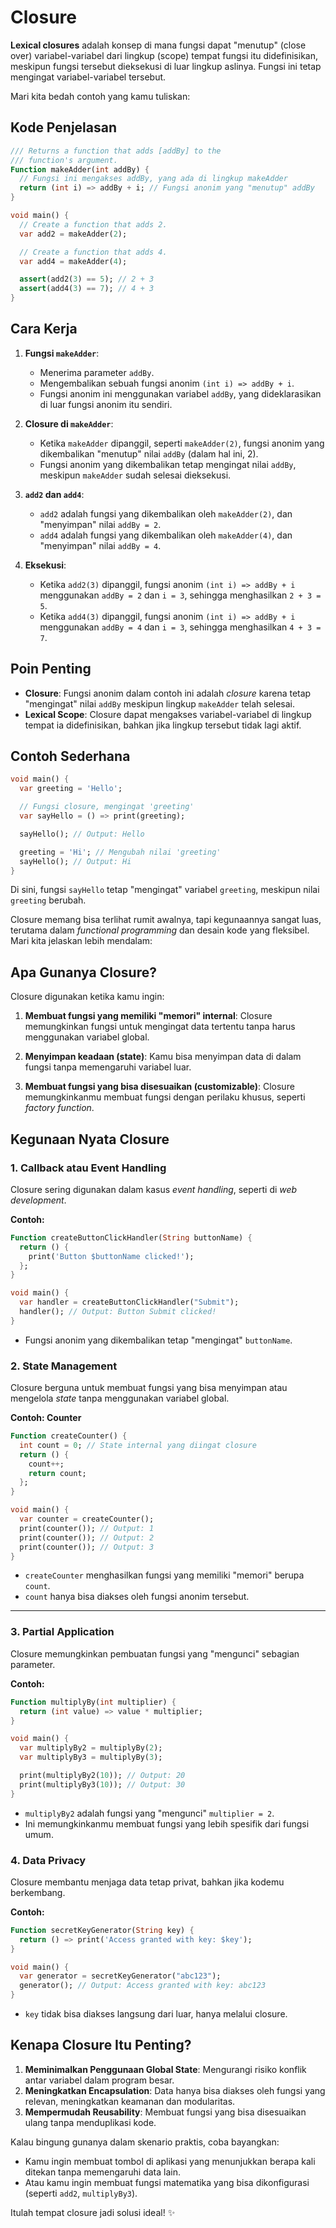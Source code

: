 # Closure

**Lexical closures** adalah konsep di mana fungsi dapat "menutup" (close over) variabel-variabel dari lingkup (scope) tempat fungsi itu didefinisikan, meskipun fungsi tersebut dieksekusi di luar lingkup aslinya. Fungsi ini tetap mengingat variabel-variabel tersebut.

Mari kita bedah contoh yang kamu tuliskan:

## Kode Penjelasan

```dart
/// Returns a function that adds [addBy] to the
/// function's argument.
Function makeAdder(int addBy) {
  // Fungsi ini mengakses addBy, yang ada di lingkup makeAdder
  return (int i) => addBy + i; // Fungsi anonim yang "menutup" addBy
}

void main() {
  // Create a function that adds 2.
  var add2 = makeAdder(2);

  // Create a function that adds 4.
  var add4 = makeAdder(4);

  assert(add2(3) == 5); // 2 + 3
  assert(add4(3) == 7); // 4 + 3
}
```

## Cara Kerja

1. **Fungsi `makeAdder`**:

    - Menerima parameter `addBy`.
    - Mengembalikan sebuah fungsi anonim `(int i) => addBy + i`.
    - Fungsi anonim ini menggunakan variabel `addBy`, yang dideklarasikan di luar fungsi anonim itu sendiri.

2. **Closure di `makeAdder`**:

    - Ketika `makeAdder` dipanggil, seperti `makeAdder(2)`, fungsi anonim yang dikembalikan "menutup" nilai `addBy` (dalam hal ini, 2).
    - Fungsi anonim yang dikembalikan tetap mengingat nilai `addBy`, meskipun `makeAdder` sudah selesai dieksekusi.

3. **`add2` dan `add4`**:

    - `add2` adalah fungsi yang dikembalikan oleh `makeAdder(2)`, dan "menyimpan" nilai `addBy = 2`.
    - `add4` adalah fungsi yang dikembalikan oleh `makeAdder(4)`, dan "menyimpan" nilai `addBy = 4`.

4. **Eksekusi**:
    - Ketika `add2(3)` dipanggil, fungsi anonim `(int i) => addBy + i` menggunakan `addBy = 2` dan `i = 3`, sehingga menghasilkan `2 + 3 = 5`.
    - Ketika `add4(3)` dipanggil, fungsi anonim `(int i) => addBy + i` menggunakan `addBy = 4` dan `i = 3`, sehingga menghasilkan `4 + 3 = 7`.

## Poin Penting

-   **Closure**: Fungsi anonim dalam contoh ini adalah _closure_ karena tetap "mengingat" nilai `addBy` meskipun lingkup `makeAdder` telah selesai.
-   **Lexical Scope**: Closure dapat mengakses variabel-variabel di lingkup tempat ia didefinisikan, bahkan jika lingkup tersebut tidak lagi aktif.

## Contoh Sederhana

```dart
void main() {
  var greeting = 'Hello';

  // Fungsi closure, mengingat 'greeting'
  var sayHello = () => print(greeting);

  sayHello(); // Output: Hello

  greeting = 'Hi'; // Mengubah nilai 'greeting'
  sayHello(); // Output: Hi
}
```

Di sini, fungsi `sayHello` tetap "mengingat" variabel `greeting`, meskipun nilai `greeting` berubah.

Closure memang bisa terlihat rumit awalnya, tapi kegunaannya sangat luas, terutama dalam _functional programming_ dan desain kode yang fleksibel. Mari kita jelaskan lebih mendalam:

## Apa Gunanya Closure?

Closure digunakan ketika kamu ingin:

1. **Membuat fungsi yang memiliki "memori" internal**:
   Closure memungkinkan fungsi untuk mengingat data tertentu tanpa harus menggunakan variabel global.
2. **Menyimpan keadaan (state)**:
   Kamu bisa menyimpan data di dalam fungsi tanpa memengaruhi variabel luar.

3. **Membuat fungsi yang bisa disesuaikan (customizable)**:
   Closure memungkinkanmu membuat fungsi dengan perilaku khusus, seperti _factory function_.

## Kegunaan Nyata Closure

### 1. Callback atau Event Handling

Closure sering digunakan dalam kasus _event handling_, seperti di _web development_.

**Contoh:**

```dart
Function createButtonClickHandler(String buttonName) {
  return () {
    print('Button $buttonName clicked!');
  };
}

void main() {
  var handler = createButtonClickHandler("Submit");
  handler(); // Output: Button Submit clicked!
}
```

-   Fungsi anonim yang dikembalikan tetap "mengingat" `buttonName`.

### 2. State Management

Closure berguna untuk membuat fungsi yang bisa menyimpan atau mengelola _state_ tanpa menggunakan variabel global.

**Contoh: Counter**

```dart
Function createCounter() {
  int count = 0; // State internal yang diingat closure
  return () {
    count++;
    return count;
  };
}

void main() {
  var counter = createCounter();
  print(counter()); // Output: 1
  print(counter()); // Output: 2
  print(counter()); // Output: 3
}
```

-   `createCounter` menghasilkan fungsi yang memiliki "memori" berupa `count`.
-   `count` hanya bisa diakses oleh fungsi anonim tersebut.

---

### 3. Partial Application

Closure memungkinkan pembuatan fungsi yang "mengunci" sebagian parameter.

**Contoh:**

```dart
Function multiplyBy(int multiplier) {
  return (int value) => value * multiplier;
}

void main() {
  var multiplyBy2 = multiplyBy(2);
  var multiplyBy3 = multiplyBy(3);

  print(multiplyBy2(10)); // Output: 20
  print(multiplyBy3(10)); // Output: 30
}
```

-   `multiplyBy2` adalah fungsi yang "mengunci" `multiplier = 2`.
-   Ini memungkinkanmu membuat fungsi yang lebih spesifik dari fungsi umum.

### 4. Data Privacy

Closure membantu menjaga data tetap privat, bahkan jika kodemu berkembang.

**Contoh:**

```dart
Function secretKeyGenerator(String key) {
  return () => print('Access granted with key: $key');
}

void main() {
  var generator = secretKeyGenerator("abc123");
  generator(); // Output: Access granted with key: abc123
}
```

-   `key` tidak bisa diakses langsung dari luar, hanya melalui closure.

## Kenapa Closure Itu Penting?

1. **Meminimalkan Penggunaan Global State**: Mengurangi risiko konflik antar variabel dalam program besar.
2. **Meningkatkan Encapsulation**: Data hanya bisa diakses oleh fungsi yang relevan, meningkatkan keamanan dan modularitas.
3. **Mempermudah Reusability**: Membuat fungsi yang bisa disesuaikan ulang tanpa menduplikasi kode.

Kalau bingung gunanya dalam skenario praktis, coba bayangkan:

-   Kamu ingin membuat tombol di aplikasi yang menunjukkan berapa kali ditekan tanpa memengaruhi data lain.
-   Atau kamu ingin membuat fungsi matematika yang bisa dikonfigurasi (seperti `add2`, `multiplyBy3`).

Itulah tempat closure jadi solusi ideal! ✨
